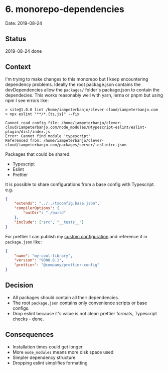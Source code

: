 # 6. monorepo-dependencies

Date: 2019-08-24

## Status

2019-08-24 done

## Context

I'm trying to make changes to this monorepo but I keep encountering dependency problems. Ideally the root package.json contains the devDependencies allow the `packages/` folder's package.json to contain the dependecies. This works reasonably well with yarn, lerna or pnpm but using npm I see errors like:

```shell
> site@1.0.0 lint /home/iampeterbanjo/clever-cloud/iampeterbanjo.com
> npx eslint "**/*.{ts,js}" --fix

Cannot read config file: /home/iampeterbanjo/clever-cloud/iampeterbanjo.com/node_modules/@typescript-eslint/eslint-plugin/dist/index.js
Error: Cannot find module 'typescript'
Referenced from: /home/iampeterbanjo/clever-cloud/iampeterbanjo.com/packages/server/.eslintrc.json
```

Packages that could be shared:

- Typescript
- Eslint
- Prettier

It is possible to share configurations from a base config with Typescript. e.g.

```json
{
	"extends": "../../tsconfig.base.json",
	"compilerOptions": {
		"outDir": "./build"
	},
	"include": ["src", "__tests__"]
}
```

For prettier I can publish my [custom configuration][published-prettier-config] and reference it in `package.json` like:

```json
{
	"name": "my-cool-library",
	"version": "9000.0.1",
	"prettier": "@company/prettier-config"
}
```

## Decision

- All packages should contain all their dependencies.
- The root `package.json` contains only convenience scripts or base configs.
- Drop eslint because it's value is not clear: prettier formats, Typescript checks - done.

## Consequences

- Installation times could get longer
- More `node_modules` means more disk space used
- Simpler dependency structure
- Dropping eslint simplifies formatting

[published-prettier-config]: https://github.com/azz/prettier-config
